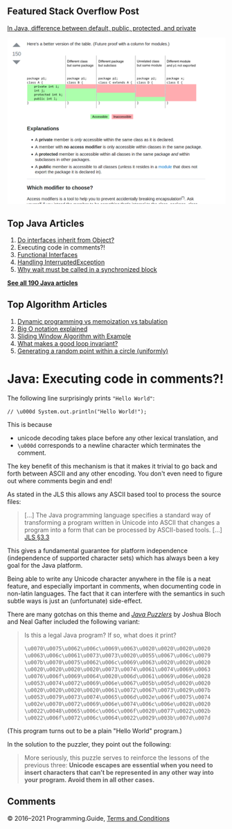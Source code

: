 



## Featured Stack Overflow Post

[In Java, difference between default, public, protected, and private](https://stackoverflow.com/a/33627846/276052)

[<img src="../images/so-featured-33627846.png" alt="StackOverflow screenshot thumbnail" class="screenshot" />](https://stackoverflow.com/a/33627846/276052)



## Top Java Articles

1.  [Do interfaces inherit from Object?](do-interfaces-inherit-from-object.html)
2.  Executing code in comments?!
3.  [Functional Interfaces](functional-interfaces.html)
4.  [Handling InterruptedException](handling-interrupted-exceptions.html)
5.  [Why wait must be called in a synchronized block](why-wait-must-be-in-synchronized.html)

[**See all 190 Java articles**](index.html)

## Top Algorithm Articles

1.  [Dynamic programming vs memoization vs tabulation](../dynamic-programming-vs-memoization-vs-tabulation.html)
2.  [Big O notation explained](../big-o-notation-explained.html)
3.  [Sliding Window Algorithm with Example](../sliding-window-example.html)
4.  [What makes a good loop invariant?](../what-makes-a-good-loop-invariant.html)
5.  [Generating a random point within a circle (uniformly)](../random-point-within-circle.html)

# Java: Executing code in comments?!

The following line surprisingly prints `"Hello World"`:

    // \u000d System.out.println("Hello World!");

This is because

- unicode decoding takes place before any other lexical translation, and
- `\u000d` corresponds to a newline character which terminates the comment.

The key benefit of this mechanism is that it makes it trivial to go back and forth between ASCII and any other encoding. You don't even need to figure out where comments begin and end!

As stated in the JLS this allows any ASCII based tool to process the source files:

> \[…\] The Java programming language specifies a standard way of transforming a program written in Unicode into ASCII that changes a program into a form that can be processed by ASCII-based tools. \[…\] <a href="https://docs.oracle.com/javase/specs/jls/se8/html/jls-3.html#jls-3.3" class="quote-source">JLS §3.3</a>

This gives a fundamental guarantee for platform independence (independence of supported character sets) which has always been a key goal for the Java platform.

Being able to write any Unicode character anywhere in the file is a neat feature, and especially important in comments, when documenting code in non-latin languages. The fact that it can interfere with the semantics in such subtle ways is just an (unfortunate) side-effect.

There are many gotchas on this theme and [_Java Puzzlers_](http://www.javapuzzlers.com/) by Joshua Bloch and Neal Gafter included the following variant:

> Is this a legal Java program? If so, what does it print?
>
>     \u0070\u0075\u0062\u006c\u0069\u0063\u0020\u0020\u0020\u0020
>     \u0063\u006c\u0061\u0073\u0073\u0020\u0055\u0067\u006c\u0079
>     \u007b\u0070\u0075\u0062\u006c\u0069\u0063\u0020\u0020\u0020
>     \u0020\u0020\u0020\u0020\u0073\u0074\u0061\u0074\u0069\u0063
>     \u0076\u006f\u0069\u0064\u0020\u006d\u0061\u0069\u006e\u0028
>     \u0053\u0074\u0072\u0069\u006e\u0067\u005b\u005d\u0020\u0020
>     \u0020\u0020\u0020\u0020\u0061\u0072\u0067\u0073\u0029\u007b
>     \u0053\u0079\u0073\u0074\u0065\u006d\u002e\u006f\u0075\u0074
>     \u002e\u0070\u0072\u0069\u006e\u0074\u006c\u006e\u0028\u0020
>     \u0022\u0048\u0065\u006c\u006c\u006f\u0020\u0077\u0022\u002b
>     \u0022\u006f\u0072\u006c\u0064\u0022\u0029\u003b\u007d\u007d

(This program turns out to be a plain "Hello World" program.)

In the solution to the puzzler, they point out the following:

> More seriously, this puzzle serves to reinforce the lessons of the previous three: **Unicode escapes are essential when you need to insert characters that can’t be represented in any other way into your program. Avoid them in all other cases.**

## Comments



© 2016–2021 Programming.Guide, [Terms and Conditions](../terms-and-conditions.html)
